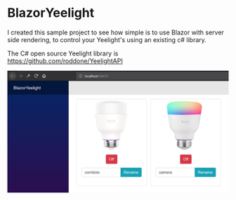 # BlazorYeelight

I created this sample project to see how simple is to use Blazor with server side rendering, to control your Yeelight's using an existing c# library.

The C# open source Yeelight library is https://github.com/roddone/YeelightAPI

![alt text](./screenshot.JPG "")

